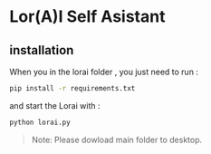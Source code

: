 # Lor(A)I Self Asistant
## installation

When you in the lorai folder , you just need to run :

```sh
pip install -r requirements.txt
```

and start the Lorai with :

```sh
python lorai.py
```
> Note: Please dowload main folder to desktop.

